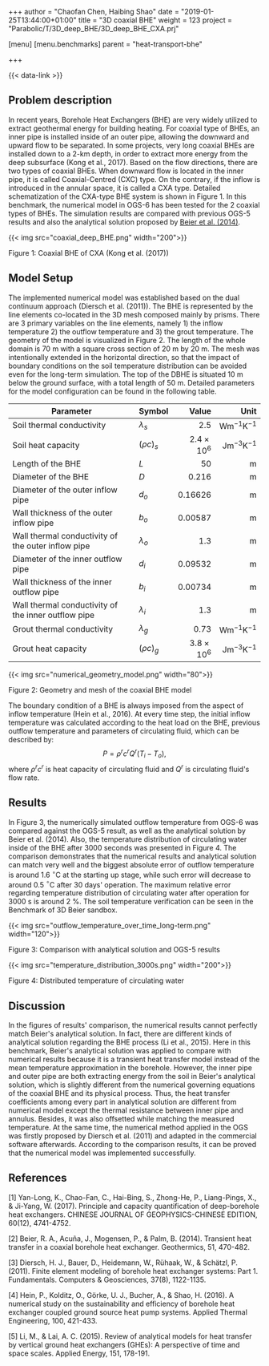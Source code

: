 +++
author = "Chaofan Chen, Haibing Shao"
date = "2019-01-25T13:44:00+01:00"
title = "3D coaxial BHE"
weight = 123
project = "Parabolic/T/3D_deep_BHE/3D_deep_BHE_CXA.prj"

[menu]
  [menu.benchmarks]
    parent = "heat-transport-bhe"

+++

{{< data-link >}}

## Problem description

In recent years, Borehole Heat Exchangers (BHE) are very widely utilized to extract geothermal energy for building heating. For coaxial type of BHEs, an inner pipe is installed inside of an outer pipe, allowing the downward and upward flow to be separated. In some projects, very long coaxial BHEs are installed down to a 2-km depth, in order to extract more energy from the deep subsurface (Kong et al., 2017). Based on the flow directions, there are two types of coaxial BHEs. When downward flow is located in the inner pipe, it is called Coaxial-Centred (CXC) type. On the contrary, if the inflow is introduced in the annular space, it is called a CXA type. Detailed schematization of the CXA-type BHE system is shown in Figure 1. In this benchmark, the numerical model in OGS-6 has been tested for the 2 coaxial types of BHEs. The simulation results are compared with previous OGS-5 results and also the analytical solution proposed by [Beier et al. (2014)](Analytical_coaxial_BHE.zip).

{{< img src="coaxial_deep_BHE.png" width="200">}}

Figure 1: Coaxial BHE of CXA (Kong et al. (2017))

## Model Setup

The implemented numerical model was established based on the dual continuum approach (Diersch et al. (2011)). The BHE is represented by the line elements co-located in the 3D mesh composed mainly by prisms. There are 3 primary variables on the line elements, namely 1) the inflow temperature 2) the outflow temperature and 3) the grout temperature. The geometry of the model is visualized in Figure 2. The length of the whole domain is 70 m with a square cross section of 20 m by 20 m. The mesh was intentionally extended in the horizontal direction, so that the impact of boundary conditions on the soil temperature distribution can be avoided even for the long-term simulation. The top of the DBHE is situated 10 m below the ground surface, with a total length of 50 m. Detailed parameters for the model configuration can be found in the following table.

| Parameter                                          | Symbol            |  Value              | Unit                        |
| -------------------------------------------------- |:------------------| -------------------:| --------------------------: |
| Soil thermal conductivity                          | $\lambda_{s}$     | 2.5                 | $\mathrm{W m^{-1} K^{-1}}$  |
| Soil heat capacity                                 | $(\rho c)_{s}$    | $2.4\times10^{6}$   | $\mathrm{Jm^{-3}K^{-1}}$    |
| Length of the BHE                                  | $L$               | 50                  | $\mathrm{m}$                |
| Diameter of the BHE                                | $D$               | 0.216               | $\mathrm{m}$                |
| Diameter of the outer inflow pipe                  | $d_o$             | 0.16626             | $\mathrm{m}$                |
| Wall thickness of the outer inflow pipe            | $b_o$             | 0.00587             | $\mathrm{m}$                |
| Wall thermal conductivity of the outer inflow pipe | $\lambda_{o}$     | 1.3                 | $\mathrm{m}$                |
| Diameter of the inner outflow pipe                 | $d_i$             | 0.09532             | $\mathrm{m}$                |
| Wall thickness of the inner outflow pipe           | $b_i$             | 0.00734             | $\mathrm{m}$                |
| Wall thermal conductivity of the inner outflow pipe| $\lambda_{i}$     | 1.3                 | $\mathrm{m}$                |
| Grout thermal conductivity                         | $\lambda_{g}$     | 0.73                | $\mathrm{W m^{-1} K^{-1}}$  |
| Grout heat capacity                                | $(\rho c)_{g}$    | $3.8\times10^{6}$   | $\mathrm{Jm^{-3}K^{-1}}$    |

{{< img src="numerical_geometry_model.png" width="80">}}

Figure 2: Geometry and mesh of the coaxial BHE model

The boundary condition of a BHE is always imposed from the aspect of inflow temperature (Hein et al., 2016). At every time step, the initial inflow temperature was calculated according to the heat load on the BHE, previous outflow temperature and parameters of circulating fluid, which can be described by:
$$
\begin{equation}
P = \rho^r c^r Q^r(T_i - T_o),
\end{equation}
$$
where $\rho^r c^r$ is heat capacity of circulating fluid and $Q^r$ is circulating fluid's flow rate.

## Results

In Figure 3, the numerically simulated outflow temperature from OGS-6 was compared against the OGS-5 result, as well as the analytical solution by Beier et al. (2014). Also, the temperature distribution of circulating water inside of the BHE after 3000 seconds was presented in Figure 4. The comparison demonstrates that the numerical results and analytical solution can match very well and the biggest absolute error of outflow temperature is around 1.6 $^{\circ}$C at the starting up stage, while such error will decrease to around 0.5 $^{\circ}$C after 30 days' operation. The maximum relative error regarding temperature distribution of circulating water after operation for 3000 s is around 2 \%. The soil temperature verification can be seen in the Benchmark of 3D Beier sandbox.

{{< img src="outflow_temperature_over_time_long-term.png" width="120">}}

Figure 3: Comparison with analytical solution and OGS-5 results

{{< img src="temperature_distribution_3000s.png" width="200">}}

Figure 4: Distributed temperature of circulating water

## Discussion

In the figures of results' comparison, the numerical results cannot perfectly match Beier's analytical solution. In fact, there are different kinds of analytical solution regarding the BHE process (Li et al., 2015). Here in this benchmark, Beier's analytical solution was applied to compare with numerical results because it is a transient heat transfer model instead of the mean temperature approximation in the borehole. However, the inner pipe and outer pipe are both extracting energy from the soil in Beier's analytical solution, which is slightly different from the numerical governing equations of the coaxial BHE and its physical process. Thus, the heat transfer coefficients among every part in analytical solution are different from numerical model except the thermal resistance between inner pipe and annulus. Besides, it was also offsetted while matching the measured temperature. At the same time, the numerical method applied in the OGS was firstly proposed by Diersch et al. (2011) and adapted in the commercial software afterwards. According to the comparison results, it can be proved that the numerical model was implemented successfully.

## References

<!-- vale off -->

[1] Yan-Long, K., Chao-Fan, C., Hai-Bing, S., Zhong-He, P., Liang-Pings, X., & Ji-Yang, W. (2017). Principle and capacity quantification of deep-borehole heat exchangers. CHINESE JOURNAL OF GEOPHYSICS-CHINESE EDITION, 60(12), 4741-4752.

[2] Beier, R. A., Acuña, J., Mogensen, P., & Palm, B. (2014). Transient heat transfer in a coaxial borehole heat exchanger. Geothermics, 51, 470-482.

[3] Diersch, H. J., Bauer, D., Heidemann, W., Rühaak, W., & Schätzl, P. (2011). Finite element modeling of borehole heat exchanger systems: Part 1. Fundamentals. Computers & Geosciences, 37(8), 1122-1135.

[4] Hein, P., Kolditz, O., Görke, U. J., Bucher, A., & Shao, H. (2016). A numerical study on the sustainability and efficiency of borehole heat exchanger coupled ground source heat pump systems. Applied Thermal Engineering, 100, 421-433.

[5] Li, M., & Lai, A. C. (2015). Review of analytical models for heat transfer by vertical ground heat exchangers (GHEs): A perspective of time and space scales. Applied Energy, 151, 178-191.

<!-- vale on -->
